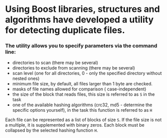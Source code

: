 # Using Boost libraries, structures and algorithms have developed a utility for detecting duplicate files.
### The utility allows you to specify parameters via the command line:
* directories to scan (there may be several)
* directories to exclude from scanning (there may be several)
* scan level (one for all directories, 0 - only the specified
directory without nested ones)
* minimum file size, by default, all files
larger than 1 byte are checked.
* masks of file names allowed for comparison (
case-independent)
* the size of the block that reads files, this
size is referred to as `S` in the task
* one of the available hashing algorithms (crc32, md5 -
determine the specific options yourself), in the task
this function is referred to as `H`

Each file can be represented as a list of blocks of size `S`. 
If the file size is not a multiple, it is supplemented with binary
zeros. Each block must be collapsed by the selected hashing function `H`.
